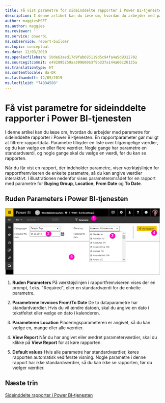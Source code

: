 ```yaml
---
title: Få vist parametre for sideinddelte rapporter i Power BI-tjenesten
description: I denne artikel kan du læse om, hvordan du arbejder med parametre for sideinddelte rapporter i Power BI-tjenesten.
author: maggiesMSFT
ms.author: maggies
ms.reviewer: ''
ms.service: powerbi
ms.subservice: report-builder
ms.topic: conceptual
ms.date: 12/03/2019
ms.openlocfilehash: 50de63aed17d9fab695119d5c94fa4a5d9312702
ms.sourcegitcommit: e492895259aa39960063f9b337a144a60c20125a
ms.translationtype: HT
ms.contentlocale: da-DK
ms.lasthandoff: 12/05/2019
ms.locfileid: "74834580"
---
```

# <a name="view-parameters-for-paginated-reports-in-the-power-bi-service"></a>Få vist parametre for sideinddelte rapporter i Power BI-tjenesten

I denne artikel kan du læse om, hvordan du arbejder med parametre for sideinddelte rapporter i Power BI-tjenesten.  En rapportparameter gør muligt at filtrere rapportdata. Parametre tilbyder en liste over tilgængelige værdier, og du kan vælge en eller flere værdier. Nogle gange har parametre en standardværdi, og nogle gange skal du vælge en værdi, før du kan se rapporten.  

Når du får vist en rapport, der indeholder parametre, viser værktøjslinjen for rapportfremviseren de enkelte parametre, så du kan angive værdier interaktivt. I illustrationen nedenfor vises parameterområdet for en rapport med parametre for **Buying Group**, **Location**, **From Date** og **To Date**.  

## <a name="parameters-pane-in-the-power-bi-service"></a>Ruden Parameters i Power BI-tjenesten

![Få vist sideinddelt rapport med parametre](media/paginated-reports-view-parameters/power-bi-paginated-view-parameters.png)
  
1.  **Ruden Parameters** På værktøjslinjen i rapportfremviseren vises der en prompt, f.eks. "Required", eller en standardværdi for de enkelte parametre.    
  
2.  **Parametrene Invoices From/To Date** De to dataparametre har standardværdier. Hvis du vil ændre datoen, skal du angive en dato i tekstfeltet eller vælge en dato i kalenderen.  
  
3.  **Parameteren Location** Placeringsparameteren er angivet, så du kan vælge en, mange eller alle værdier. 
  
4.  **View Report** Når du har angivet eller ændret parameterværdier, skal du klikke på **View Report** for at køre rapporten. 

5. **Default values** Hvis alle parametre har standardværdier, køres rapporten automatisk ved første visning. Nogle parametre i denne rapport har ikke standardværdier, så du kan ikke se rapporten, før du vælger værdier.  

## <a name="next-steps"></a>Næste trin

[Sideinddelte rapporter i Power BI-tjenesten](end-user-paginated-report.md)
